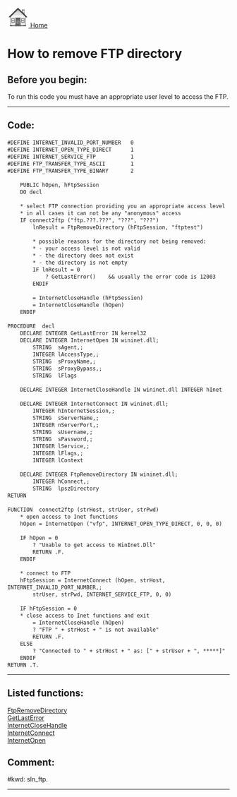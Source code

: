 [<img src="../images/home.png"> Home ](https://github.com/VFPX/Win32API)  

# How to remove FTP directory

## Before you begin:
To run this code you must have an appropriate user level to access the FTP.  
  
***  


## Code:
```foxpro  
#DEFINE INTERNET_INVALID_PORT_NUMBER   0
#DEFINE INTERNET_OPEN_TYPE_DIRECT      1
#DEFINE INTERNET_SERVICE_FTP           1
#DEFINE FTP_TRANSFER_TYPE_ASCII        1
#DEFINE FTP_TRANSFER_TYPE_BINARY       2

	PUBLIC hOpen, hFtpSession
    DO decl

	* select FTP connection providing you an appropriate access level
	* in all cases it can not be any "anonymous" access
	IF connect2ftp ("ftp.???.???", "???", "???")
		lnResult = FtpRemoveDirectory (hFtpSession, "ftptest")
	
		* possible reasons for the directory not being removed:
		* - your access level is not valid
		* - the directory does not exist
		* - the directory is not empty
		IF lnResult = 0
			? GetLastError()	&& usually the error code is 12003
		ENDIF

		= InternetCloseHandle (hFtpSession)
		= InternetCloseHandle (hOpen)
	ENDIF

PROCEDURE  decl
	DECLARE INTEGER GetLastError IN kernel32
	DECLARE INTEGER InternetOpen IN wininet.dll;
		STRING  sAgent,;
		INTEGER lAccessType,;
		STRING  sProxyName,;
		STRING  sProxyBypass,;
		STRING  lFlags

    DECLARE INTEGER InternetCloseHandle IN wininet.dll INTEGER hInet

    DECLARE INTEGER InternetConnect IN wininet.dll;
		INTEGER hInternetSession,;
		STRING  sServerName,;
		INTEGER nServerPort,;
		STRING  sUsername,;
		STRING  sPassword,;
		INTEGER lService,;
		INTEGER lFlags,;
		INTEGER lContext

	DECLARE INTEGER FtpRemoveDirectory IN wininet.dll;
    	INTEGER hConnect,;
		STRING  lpszDirectory
RETURN

FUNCTION  connect2ftp (strHost, strUser, strPwd)
	* open access to Inet functions
	hOpen = InternetOpen ("vfp", INTERNET_OPEN_TYPE_DIRECT, 0, 0, 0)

	IF hOpen = 0
		? "Unable to get access to WinInet.Dll"
		RETURN .F.
	ENDIF

	* connect to FTP
	hFtpSession = InternetConnect (hOpen, strHost, INTERNET_INVALID_PORT_NUMBER,;
		strUser, strPwd, INTERNET_SERVICE_FTP, 0, 0)

	IF hFtpSession = 0
	* close access to Inet functions and exit
		= InternetCloseHandle (hOpen)
		? "FTP " + strHost + " is not available"
		RETURN .F.
	ELSE
		? "Connected to " + strHost + " as: [" + strUser + ", *****]"
	ENDIF
RETURN .T.  
```  
***  


## Listed functions:
[FtpRemoveDirectory](../libraries/wininet/FtpRemoveDirectory.md)  
[GetLastError](../libraries/kernel32/GetLastError.md)  
[InternetCloseHandle](../libraries/wininet/InternetCloseHandle.md)  
[InternetConnect](../libraries/wininet/InternetConnect.md)  
[InternetOpen](../libraries/wininet/InternetOpen.md)  

## Comment:
  
  
#kwd: sln_ftp.  
  
***  

